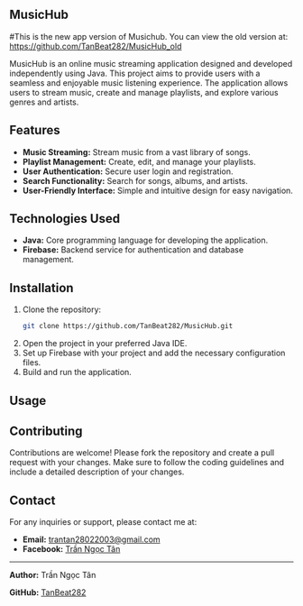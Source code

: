 ## MusicHub
#This is the new app version of Musichub. You can view the old version at: https://github.com/TanBeat282/MusicHub_old

MusicHub is an online music streaming application designed and developed independently using Java. This project aims to provide users with a seamless and enjoyable music listening experience. The application allows users to stream music, create and manage playlists, and explore various genres and artists.

## Features

- **Music Streaming:** Stream music from a vast library of songs.
- **Playlist Management:** Create, edit, and manage your playlists.
- **User Authentication:** Secure user login and registration.
- **Search Functionality:** Search for songs, albums, and artists.
- **User-Friendly Interface:** Simple and intuitive design for easy navigation.

## Technologies Used

- **Java:** Core programming language for developing the application.
- **Firebase:** Backend service for authentication and database management.

## Installation

1. Clone the repository:
    ```sh
    git clone https://github.com/TanBeat282/MusicHub.git
    ```
2. Open the project in your preferred Java IDE.
3. Set up Firebase with your project and add the necessary configuration files.
4. Build and run the application.

## Usage

## Contributing

Contributions are welcome! Please fork the repository and create a pull request with your changes. Make sure to follow the coding guidelines and include a detailed description of your changes.


## Contact

For any inquiries or support, please contact me at:
- **Email:** trantan28022003@gmail.com
- **Facebook:** [Trần Ngọc Tân](https://www.facebook.com/trantan03)


---

**Author:** Trần Ngọc Tân

**GitHub:** [TanBeat282](https://github.com/TanBeat282)
